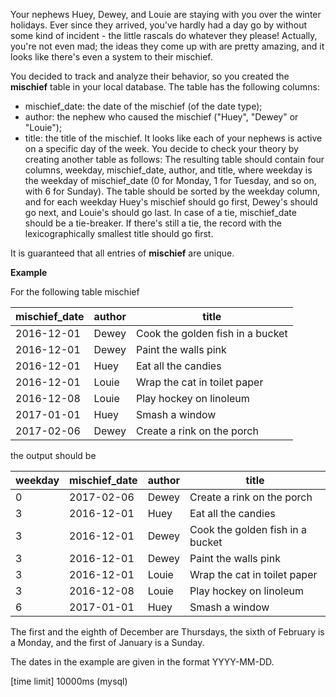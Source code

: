 Your nephews Huey, Dewey, and Louie are staying with you over the winter holidays. Ever since they arrived, you've hardly had a day go by without some kind of incident - the little rascals do whatever they please! Actually, you're not even mad; the ideas they come up with are pretty amazing, and it looks like there's even a system to their mischief.

You decided to track and analyze their behavior, so you created the __mischief__ table in your local database. The table has the following columns:

* mischief_date: the date of the mischief (of the date type);
* author: the nephew who caused the mischief ("Huey", "Dewey" or "Louie");
* title: the title of the mischief.
It looks like each of your nephews is active on a specific day of the week. You decide to check your theory by creating another table as follows:
The resulting table should contain four columns, weekday, mischief_date, author, and title, where weekday is the weekday of mischief_date (0 for Monday, 1 for Tuesday, and so on, with 6 for Sunday). The table should be sorted by the weekday column, and for each weekday Huey's mischief should go first, Dewey's should go next, and Louie's should go last. In case of a tie, mischief_date should be a tie-breaker. If there's still a tie, the record with the lexicographically smallest title should go first.

It is guaranteed that all entries of __mischief__ are unique.

__Example__

For the following table mischief

|mischief_date|	author|	title|
|---|---|---|
|2016-12-01|	Dewey	|Cook the golden fish in a bucket|
|2016-12-01|	Dewey	|Paint the walls pink|
|2016-12-01|	Huey	|Eat all the candies|
|2016-12-01|	Louie	|Wrap the cat in toilet paper|
|2016-12-08|	Louie	|Play hockey on linoleum|
|2017-01-01|	Huey	|Smash a window|
|2017-02-06|	Dewey	|Create a rink on the porch|

the output should be

|weekday|	mischief_date|	author|	title|
|---|---|---|---|
|0|	2017-02-06|	Dewey|	Create a rink on the porch|
|3|	2016-12-01|	Huey|	Eat all the candies|
|3|	2016-12-01|	Dewey|	Cook the golden fish in a bucket|
|3|	2016-12-01|	Dewey|	Paint the walls pink|
|3|	2016-12-01|	Louie|	Wrap the cat in toilet paper|
|3|	2016-12-08|	Louie|	Play hockey on linoleum|
|6|	2017-01-01|	Huey|	Smash a window

The first and the eighth of December are Thursdays, the sixth of February is a Monday, and the first of January is a Sunday.

The dates in the example are given in the format YYYY-MM-DD.

[time limit] 10000ms (mysql)

